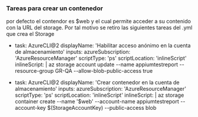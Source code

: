 ### Tareas para crear un contenedor 
por defecto el contendor es $web y el cual permite acceder a su contenido con la URL del storage. Por tal motivo
se retiro las siguientes tareas del .yml que crea el Storage

- task: AzureCLI@2
  displayName: 'Habilitar acceso anónimo en la cuenta de almacenamiento'
  inputs:
    azureSubscription: 'AzureResourceManager'
    scriptType: 'ps'
    scriptLocation: 'inlineScript'
    inlineScript: |
      az storage account update --name appiumtestreport --resource-group GR-QA --allow-blob-public-access true

- task: AzureCLI@2
  displayName: 'Crear contenedor en la cuenta de almacenamiento'
  inputs:
    azureSubscription: 'AzureResourceManager'
    scriptType: 'ps'
    scriptLocation: 'inlineScript'
    inlineScript: |
      az storage container create --name '$web' --account-name appiumtestreport --account-key $(StorageAccountKey) --public-access blob